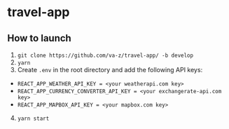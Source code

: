# travel-app

## How to launch

1. `git clone https://github.com/va-z/travel-app/ -b develop`
2. `yarn`
3. Create `.env` in the root directory and add the following API keys:
 - `REACT_APP_WEATHER_API_KEY = <your weatherapi.com key>`
 - `REACT_APP_CURRENCY_CONVERTER_API_KEY = <your exchangerate-api.com key>`
 - `REACT_APP_MAPBOX_API_KEY = <your mapbox.com key>`
4. `yarn start`


